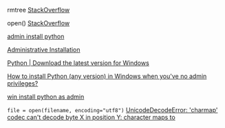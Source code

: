 rmtree [StackOverflow](https://stackoverflow.com/questions/37830326/how-to-avoid-windowserror-error-5-access-is-denied)

open() [StackOverflow](https://stackoverflow.com/questions/22621056/reading-a-text-file-and-moving-files-from-it-to-a-directory)

[admin install python](https://stackoverflow.com/questions/2678702/install-python-2-6-without-using-installer-on-win32/2684631#2684631)

[Administrative Installation](https://learn.microsoft.com/en-us/windows/win32/msi/administrative-installation?redirectedfrom=MSDN)

[Python | Download the latest version for Windows](https://www.python.org/downloads/)

[How to install Python (any version) in Windows when you've no admin privileges?](https://stackoverflow.com/questions/33876657/how-to-install-python-any-version-in-windows-when-youve-no-admin-privileges)

[win install python as admin](https://www.google.com/search?q=win+install+python+as+admin&rlz=1C1YTUH_enIE1084IE1084&oq=win+install+python+as+admin&gs_lcrp=EgZjaHJvbWUyBggAEEUYOTIICAEQABgWGB4yDQgCEAAYhgMYgAQYigUyDQgDEAAYhgMYgAQYigUyDQgEEAAYhgMYgAQYigXSAQg2NTc1ajBqN6gCALACAA&sourceid=chrome&ie=UTF-8)

`file = open(filename, encoding="utf8")` [UnicodeDecodeError: 'charmap' codec can't decode byte X in position Y: character maps to <undefined>](https://stackoverflow.com/questions/9233027/unicodedecodeerror-charmap-codec-cant-decode-byte-x-in-position-y-character)